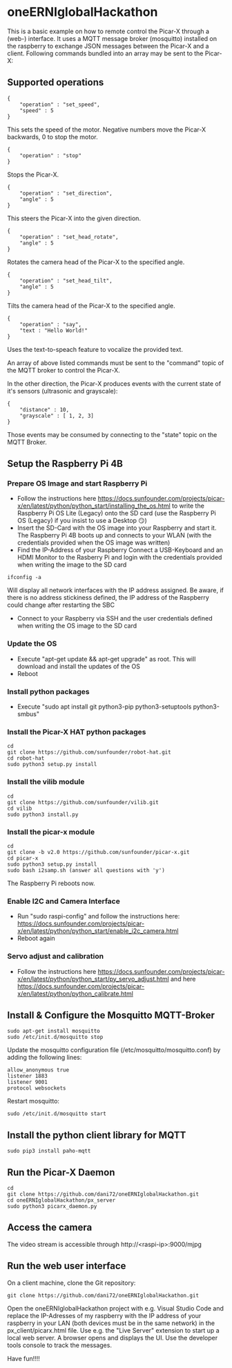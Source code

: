 # oneERNIglobalHackathon
This is a basic example on how to remote control the Picar-X through a (web-) interface.
It uses a MQTT message broker (mosquitto) installed on the raspberry to exchange JSON messages between the Picar-X and a client.
Following commands bundled into an array may be sent to the Picar-X:

## Supported operations

```
{
    "operation" : "set_speed",
    "speed" : 5
}
```
This sets the speed of the motor. Negative numbers move the Picar-X backwards, 0 to stop the motor.
```
{ 
    "operation" : "stop"
}
```
Stops the Picar-X.
```
{ 
    "operation" : "set_direction",
    "angle" : 5
}
```
This steers the Picar-X into the given direction.
```
{ 
    "operation" : "set_head_rotate",
    "angle" : 5
}
```
Rotates the camera head of the Picar-X to the specified angle.
```
{ 
    "operation" : "set_head_tilt",
    "angle" : 5
}
```
Tilts the camera head of the Picar-X to the specified angle.

```
{
    "operation" : "say",
    "text : "Hello World!"
}
```

Uses the text-to-speach feature to vocalize the provided text.

An array of above listed commands must be sent to the "command" topic of the MQTT broker to control the Picar-X.

In the other direction, the Picar-X produces events with the current state of it's sensors (ultrasonic and grayscale):
```
{
    "distance" : 10,
    "grayscale" : [ 1, 2, 3]
}
```
Those events may be consumed by connecting to the "state" topic on the MQTT Broker.

## Setup the Raspberry Pi 4B

### Prepare OS Image and start Raspberry Pi
- Follow the instructions here https://docs.sunfounder.com/projects/picar-x/en/latest/python/python_start/installing_the_os.html to write the Raspberry Pi OS Lite (Legacy) onto the SD card (use the Raspberry Pi OS (Legacy) if you insist to use a Desktop :smirk:)
- Insert the SD-Card with the OS image into your Raspberry and start it. The Raspberry Pi 4B boots up and connects to your WLAN (with the credentials provided when the OS image was written)
- Find the IP-Address of your Raspberry
Connect a USB-Keyboard and an HDMI Monitor to the Rasberry Pi and login with the credentials provided when writing the image to the SD card
```
ifconfig -a
```
Will display all network interfaces with the IP address assigned. Be aware, if there is no address stickiness defined, the IP address of the Raspberry could change after restarting the SBC
- Connect to your Raspberry via SSH and the user credentials defined when writing the OS image to the SD card

### Update the OS
- Execute "apt-get update && apt-get upgrade" as root. This will download and install the updates of the OS
- Reboot

### Install python packages
- Execute "sudo apt install git python3-pip python3-setuptools python3-smbus"

### Install the Picar-X HAT python packages
```
cd
git clone https://github.com/sunfounder/robot-hat.git
cd robot-hat
sudo python3 setup.py install
```

### Install the vilib module
```
cd
git clone https://github.com/sunfounder/vilib.git
cd vilib
sudo python3 install.py
```

### Install the picar-x module
```
cd
git clone -b v2.0 https://github.com/sunfounder/picar-x.git
cd picar-x
sudo python3 setup.py install
sudo bash i2samp.sh (answer all questions with 'y')
```
The Raspberry Pi reboots now.

### Enable I2C and Camera Interface
- Run "sudo raspi-config" and follow the instructions here: https://docs.sunfounder.com/projects/picar-x/en/latest/python/python_start/enable_i2c_camera.html
- Reboot again

### Servo adjust and calibration
- Follow the instructions here https://docs.sunfounder.com/projects/picar-x/en/latest/python/python_start/py_servo_adjust.html and here https://docs.sunfounder.com/projects/picar-x/en/latest/python/python_calibrate.html

## Install & Configure the Mosquitto MQTT-Broker
```
sudo apt-get install mosquitto
sudo /etc/init.d/mosquitto stop
```
Update the mosquitto configuration file (/etc/mosquitto/mosquitto.conf) by adding the following lines:
```
allow_anonymous true
listener 1883
listener 9001
protocol websockets
```
Restart mosquitto:
```
sudo /etc/init.d/mosquitto start
```

## Install the python client library for MQTT
```
sudo pip3 install paho-mqtt
```

## Run the Picar-X Daemon
```
cd
git clone https://github.com/dani72/oneERNIglobalHackathon.git
cd oneERNIglobalHackathon/px_server
sudo python3 picarx_daemon.py
```

## Access the camera
The video stream is accessible through http://&lt;raspi-ip&gt;:9000/mjpg

## Run the web user interface
On a client machine, clone the Git repository:

```
git clone https://github.com/dani72/oneERNIglobalHackathon.git
```

Open the oneERNIglobalHackathon project with e.g. Visual Studio Code and replace the IP-Adresses of my raspberry with the IP address of your raspberry in your LAN (both devices must be in the same network) in the px_client/picarx.html file. Use e.g. the "Live Server" extension to start up a local web server. A browser opens and displays the UI. Use the developer tools console to track the messages.

Have fun!!!!